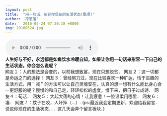 ```yaml
---
layout: post
title:  "用一句话，形容你现在的生活状态(整理)"
author: '凉葱落'
date:   2016-05-24 07:30:18 +0800
img: 20160524.jpg
---
```


<audio src="http://room.5dian1.net/music/ananau01.mp3" controls="controls" autoplay="false">
你的浏览器不支持哦！
</audio>
<br>
<b>人生好与不好，永远都是如鱼饮水冷暖自知，如果让你用一句话来形容一下自己的生活状态，你会怎么说呢？</b> <br>
网友１：人的想法是会变的，以前我想致富，现在只想脱贫．     
网友２：这一切都是命运之门的选择！       
网友３：曾经努力过，现在比较喜欢一种旷达，恬于进趣的生活方式，用＂减＂的方法可以让自己灵魂安在，认真的想一想有什么能比身心合一更舒服的呢？慢慢的和自己走，轻轻松松的虚度，慢下来，把日子过成诗．        
网友４：苟活．     
网友５：大起大落的心情！让我疲惫！一腔温柔用哪里．       
网友６：凄．      
网友７：蚊子在咬，人坏掉（...）.      
(ps:最近我会定期更新，欢迎给我留言．说说你现在的生活状态．．．这几天会弄个留言板块．)
